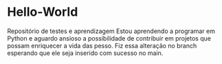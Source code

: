 # Hello-World
Repositório de testes e aprendizagem
Estou aprendendo a programar em  Python e aguardo ansioso a possibilidade de contribuir  em projetos que possam enriquecer a vida das pesso.
Fiz essa alteração  no branch  esperando que ele seja inserido com sucesso no main.
